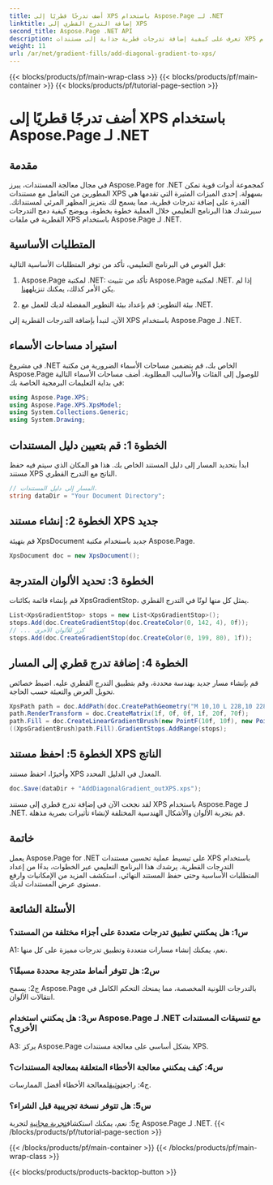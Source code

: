 ```yaml
---
title: أضف تدرجًا قطريًا إلى XPS باستخدام Aspose.Page لـ .NET
linktitle: إضافة التدرج القطري إلى XPS
second_title: Aspose.Page .NET API
description: تعرف على كيفية إضافة تدرجات قطرية جذابة إلى مستندات XPS باستخدام Aspose.Page لـ .NET. ارفع مستوى عروضك التقديمية المرئية دون عناء.
weight: 11
url: /ar/net/gradient-fills/add-diagonal-gradient-to-xps/
---
```


{{< blocks/products/pf/main-wrap-class >}}
{{< blocks/products/pf/main-container >}}
{{< blocks/products/pf/tutorial-page-section >}}

# أضف تدرجًا قطريًا إلى XPS باستخدام Aspose.Page لـ .NET

## مقدمة

في مجال معالجة المستندات، يبرز Aspose.Page for .NET كمجموعة أدوات قوية تمكن المطورين من التعامل مع مستندات XPS بسهولة. إحدى الميزات المثيرة التي تقدمها هي القدرة على إضافة تدرجات قطرية، مما يسمح لك بتعزيز المظهر المرئي لمستنداتك. سيرشدك هذا البرنامج التعليمي خلال العملية خطوة بخطوة، ويوضح كيفية دمج التدرجات القطرية في ملفات XPS باستخدام Aspose.Page لـ .NET.

## المتطلبات الأساسية

قبل الغوص في البرنامج التعليمي، تأكد من توفر المتطلبات الأساسية التالية:

1.  Aspose.Page لمكتبة .NET: تأكد من تثبيت Aspose.Page لمكتبة .NET. إذا لم يكن الأمر كذلك، يمكنك تنزيله[هنا](https://releases.aspose.com/page/net/).

2. بيئة التطوير: قم بإعداد بيئة التطوير المفضلة لديك للعمل مع .NET.

الآن، لنبدأ بإضافة التدرجات القطرية إلى XPS باستخدام Aspose.Page لـ .NET.

## استيراد مساحات الأسماء

في مشروع .NET الخاص بك، قم بتضمين مساحات الأسماء الضرورية من مكتبة Aspose.Page للوصول إلى الفئات والأساليب المطلوبة. أضف مساحات الأسماء التالية في بداية التعليمات البرمجية الخاصة بك:

```csharp
using Aspose.Page.XPS;
using Aspose.Page.XPS.XpsModel;
using System.Collections.Generic;
using System.Drawing;
```

## الخطوة 1: قم بتعيين دليل المستندات

ابدأ بتحديد المسار إلى دليل المستند الخاص بك. هذا هو المكان الذي سيتم فيه حفظ مستند XPS الناتج مع التدرج القطري.

```csharp
// المسار إلى دليل المستندات.
string dataDir = "Your Document Directory";
```

## الخطوة 2: إنشاء مستند XPS جديد

قم بتهيئة XpsDocument جديد باستخدام مكتبة Aspose.Page.

```csharp
XpsDocument doc = new XpsDocument();
```

## الخطوة 3: تحديد الألوان المتدرجة

قم بإنشاء قائمة بكائنات XpsGradientStop، يمثل كل منها لونًا في التدرج القطري.

```csharp
List<XpsGradientStop> stops = new List<XpsGradientStop>();
stops.Add(doc.CreateGradientStop(doc.CreateColor(0, 142, 4), 0f));
// ... كرر للألوان الأخرى
stops.Add(doc.CreateGradientStop(doc.CreateColor(0, 199, 80), 1f));
```

## الخطوة 4: إضافة تدرج قطري إلى المسار

قم بإنشاء مسار جديد بهندسة محددة، وقم بتطبيق التدرج القطري عليه. اضبط خصائص تحويل العرض والتعبئة حسب الحاجة.

```csharp
XpsPath path = doc.AddPath(doc.CreatePathGeometry("M 10,10 L 228,10 228,100 10,100"));
path.RenderTransform = doc.CreateMatrix(1f, 0f, 0f, 1f, 20f, 70f);
path.Fill = doc.CreateLinearGradientBrush(new PointF(10f, 10f), new PointF(228f, 100f));
((XpsGradientBrush)path.Fill).GradientStops.AddRange(stops);
```

## الخطوة 5: احفظ مستند XPS الناتج

وأخيرًا، احفظ مستند XPS المعدل في الدليل المحدد.

```csharp
doc.Save(dataDir + "AddDiagonalGradient_outXPS.xps");
```

لقد نجحت الآن في إضافة تدرج قطري إلى مستند XPS باستخدام Aspose.Page لـ .NET. قم بتجربة الألوان والأشكال الهندسية المختلفة لإنشاء تأثيرات بصرية مذهلة.

## خاتمة

يعمل Aspose.Page for .NET على تبسيط عملية تحسين مستندات XPS باستخدام التدرجات القطرية. يرشدك هذا البرنامج التعليمي عبر الخطوات، بدءًا من إعداد المتطلبات الأساسية وحتى حفظ المستند النهائي. استكشف المزيد من الإمكانيات وارفع مستوى عرض المستندات لديك.

## الأسئلة الشائعة

### س1: هل يمكنني تطبيق تدرجات متعددة على أجزاء مختلفة من المستند؟

A1: نعم، يمكنك إنشاء مسارات متعددة وتطبيق تدرجات مميزة على كل منها.

### س2: هل تتوفر أنماط متدرجة محددة مسبقًا؟

ج2: يسمح Aspose.Page بالتدرجات اللونية المخصصة، مما يمنحك التحكم الكامل في انتقالات الألوان.

### س3: هل يمكنني استخدام Aspose.Page لـ .NET مع تنسيقات المستندات الأخرى؟

A3: يركز Aspose.Page بشكل أساسي على معالجة مستندات XPS.

### س4: كيف يمكنني معالجة الأخطاء المتعلقة بمعالجة المستندات؟

 ج4: راجع[توثيق](https://reference.aspose.com/page/net/)لمعالجة الأخطاء أفضل الممارسات.

### س5: هل تتوفر نسخة تجريبية قبل الشراء؟

 ج5: نعم، يمكنك استكشاف[تجربة مجانية](https://releases.aspose.com/) لتجربة Aspose.Page لـ .NET.
{{< /blocks/products/pf/tutorial-page-section >}}

{{< /blocks/products/pf/main-container >}}
{{< /blocks/products/pf/main-wrap-class >}}

{{< blocks/products/products-backtop-button >}}
